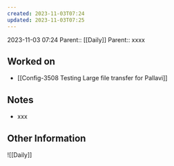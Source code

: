 ```yaml
---
created: 2023-11-03T07:24
updated: 2023-11-03T07:25
---
```

2023-11-03 07:24
Parent:: [[Daily]] 
Parent:: xxxx
## Worked on

- [[Config-3508 Testing Large file transfer for Pallavi]]

## Notes

- xxx

## Other Information

![[Daily]]
